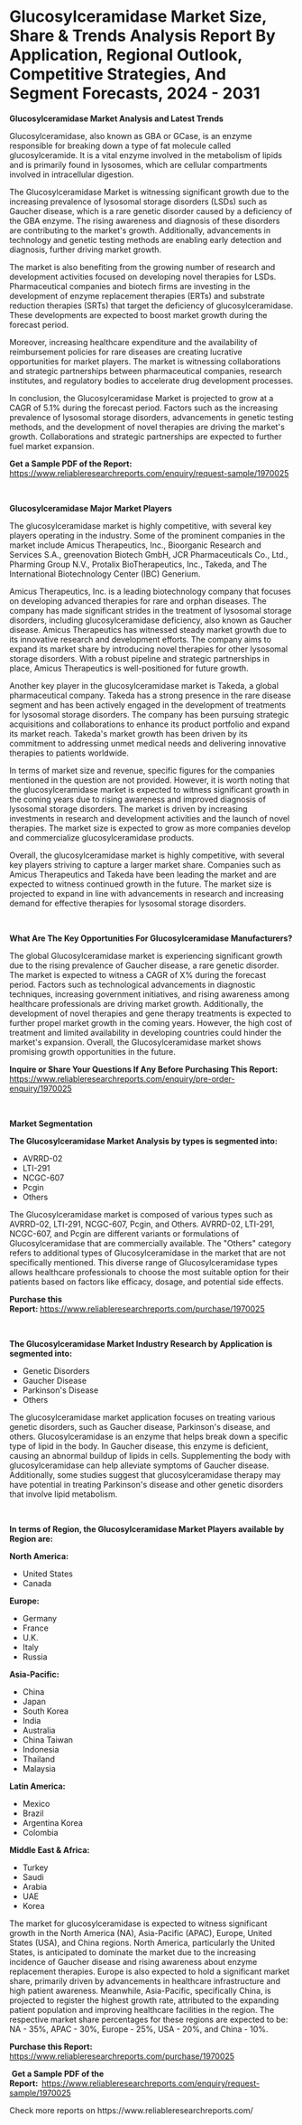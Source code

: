 <p><h1>Glucosylceramidase Market Size, Share & Trends Analysis Report By Application, Regional Outlook, Competitive Strategies, And Segment Forecasts, 2024 - 2031</h1></p><p><strong>Glucosylceramidase Market Analysis and Latest Trends</strong></p>
<p><p>Glucosylceramidase, also known as GBA or GCase, is an enzyme responsible for breaking down a type of fat molecule called glucosylceramide. It is a vital enzyme involved in the metabolism of lipids and is primarily found in lysosomes, which are cellular compartments involved in intracellular digestion.</p><p>The Glucosylceramidase Market is witnessing significant growth due to the increasing prevalence of lysosomal storage disorders (LSDs) such as Gaucher disease, which is a rare genetic disorder caused by a deficiency of the GBA enzyme. The rising awareness and diagnosis of these disorders are contributing to the market's growth. Additionally, advancements in technology and genetic testing methods are enabling early detection and diagnosis, further driving market growth.</p><p>The market is also benefiting from the growing number of research and development activities focused on developing novel therapies for LSDs. Pharmaceutical companies and biotech firms are investing in the development of enzyme replacement therapies (ERTs) and substrate reduction therapies (SRTs) that target the deficiency of glucosylceramidase. These developments are expected to boost market growth during the forecast period.</p><p>Moreover, increasing healthcare expenditure and the availability of reimbursement policies for rare diseases are creating lucrative opportunities for market players. The market is witnessing collaborations and strategic partnerships between pharmaceutical companies, research institutes, and regulatory bodies to accelerate drug development processes.</p><p>In conclusion, the Glucosylceramidase Market is projected to grow at a CAGR of 5.1% during the forecast period. Factors such as the increasing prevalence of lysosomal storage disorders, advancements in genetic testing methods, and the development of novel therapies are driving the market's growth. Collaborations and strategic partnerships are expected to further fuel market expansion.</p></p>
<p><strong>Get a Sample PDF of the Report:&nbsp;</strong> <a href="https://www.reliableresearchreports.com/enquiry/request-sample/1970025">https://www.reliableresearchreports.com/enquiry/request-sample/1970025</a></p>
<p>&nbsp;</p>
<p><strong>Glucosylceramidase Major Market Players</strong></p>
<p><p>The glucosylceramidase market is highly competitive, with several key players operating in the industry. Some of the prominent companies in the market include Amicus Therapeutics, Inc., Bioorganic Research and Services S.A., greenovation Biotech GmbH, JCR Pharmaceuticals Co., Ltd., Pharming Group N.V., Protalix BioTherapeutics, Inc., Takeda, and The International Biotechnology Center (IBC) Generium.</p><p>Amicus Therapeutics, Inc. is a leading biotechnology company that focuses on developing advanced therapies for rare and orphan diseases. The company has made significant strides in the treatment of lysosomal storage disorders, including glucosylceramidase deficiency, also known as Gaucher disease. Amicus Therapeutics has witnessed steady market growth due to its innovative research and development efforts. The company aims to expand its market share by introducing novel therapies for other lysosomal storage disorders. With a robust pipeline and strategic partnerships in place, Amicus Therapeutics is well-positioned for future growth.</p><p>Another key player in the glucosylceramidase market is Takeda, a global pharmaceutical company. Takeda has a strong presence in the rare disease segment and has been actively engaged in the development of treatments for lysosomal storage disorders. The company has been pursuing strategic acquisitions and collaborations to enhance its product portfolio and expand its market reach. Takeda's market growth has been driven by its commitment to addressing unmet medical needs and delivering innovative therapies to patients worldwide.</p><p>In terms of market size and revenue, specific figures for the companies mentioned in the question are not provided. However, it is worth noting that the glucosylceramidase market is expected to witness significant growth in the coming years due to rising awareness and improved diagnosis of lysosomal storage disorders. The market is driven by increasing investments in research and development activities and the launch of novel therapies. The market size is expected to grow as more companies develop and commercialize glucosylceramidase products.</p><p>Overall, the glucosylceramidase market is highly competitive, with several key players striving to capture a larger market share. Companies such as Amicus Therapeutics and Takeda have been leading the market and are expected to witness continued growth in the future. The market size is projected to expand in line with advancements in research and increasing demand for effective therapies for lysosomal storage disorders.</p></p>
<p>&nbsp;</p>
<p><strong>What Are The Key Opportunities For Glucosylceramidase Manufacturers?</strong></p>
<p><p>The global Glucosylceramidase market is experiencing significant growth due to the rising prevalence of Gaucher disease, a rare genetic disorder. The market is expected to witness a CAGR of X% during the forecast period. Factors such as technological advancements in diagnostic techniques, increasing government initiatives, and rising awareness among healthcare professionals are driving market growth. Additionally, the development of novel therapies and gene therapy treatments is expected to further propel market growth in the coming years. However, the high cost of treatment and limited availability in developing countries could hinder the market's expansion. Overall, the Glucosylceramidase market shows promising growth opportunities in the future.</p></p>
<p><strong>Inquire or Share Your Questions If Any Before Purchasing This Report:</strong> <a href="https://www.reliableresearchreports.com/enquiry/pre-order-enquiry/1970025">https://www.reliableresearchreports.com/enquiry/pre-order-enquiry/1970025</a></p>
<p>&nbsp;</p>
<p><strong>Market Segmentation</strong></p>
<p><strong>The Glucosylceramidase Market Analysis by types is segmented into:</strong></p>
<p><ul><li>AVRRD-02</li><li>LTI-291</li><li>NCGC-607</li><li>Pcgin</li><li>Others</li></ul></p>
<p><p>The Glucosylceramidase market is composed of various types such as AVRRD-02, LTI-291, NCGC-607, Pcgin, and Others. AVRRD-02, LTI-291, NCGC-607, and Pcgin are different variants or formulations of Glucosylceramidase that are commercially available. The "Others" category refers to additional types of Glucosylceramidase in the market that are not specifically mentioned. This diverse range of Glucosylceramidase types allows healthcare professionals to choose the most suitable option for their patients based on factors like efficacy, dosage, and potential side effects.</p></p>
<p><strong>Purchase this Report:&nbsp;</strong><a href="https://www.reliableresearchreports.com/purchase/1970025">https://www.reliableresearchreports.com/purchase/1970025</a></p>
<p>&nbsp;</p>
<p><strong>The Glucosylceramidase Market Industry Research by Application is segmented into:</strong></p>
<p><ul><li>Genetic Disorders</li><li>Gaucher Disease</li><li>Parkinson's Disease</li><li>Others</li></ul></p>
<p><p>The glucosylceramidase market application focuses on treating various genetic disorders, such as Gaucher disease, Parkinson's disease, and others. Glucosylceramidase is an enzyme that helps break down a specific type of lipid in the body. In Gaucher disease, this enzyme is deficient, causing an abnormal buildup of lipids in cells. Supplementing the body with glucosylceramidase can help alleviate symptoms of Gaucher disease. Additionally, some studies suggest that glucosylceramidase therapy may have potential in treating Parkinson's disease and other genetic disorders that involve lipid metabolism.</p></p>
<p>&nbsp;</p>
<p><strong>In terms of Region, the Glucosylceramidase Market Players available by Region are:</strong></p>
<p>
    <p> <strong> North America: </strong>
        <ul>
            <li>United States</li>
            <li>Canada</li>
        </ul>
        </p> 
    <p> <strong> Europe: </strong>
        <ul>
            <li>Germany</li>
            <li>France</li>
            <li>U.K.</li>
            <li>Italy</li>
            <li>Russia</li>
        </ul>
        </p> 
    <p> <strong> Asia-Pacific: </strong>
        <ul>
            <li>China</li>
            <li>Japan</li>
            <li>South Korea</li>
            <li>India</li>
            <li>Australia</li>
            <li>China Taiwan</li>
            <li>Indonesia</li>
            <li>Thailand</li>
            <li>Malaysia</li>
        </ul>
        </p> 
    <p> <strong> Latin America: </strong>
        <ul>
            <li>Mexico</li>
            <li>Brazil</li>
            <li>Argentina Korea</li>
            <li>Colombia</li>
        </ul>
        </p> 
    <p> <strong> Middle East & Africa: </strong>
        <ul>
            <li>Turkey</li>
            <li>Saudi</li>
            <li>Arabia</li>
            <li>UAE</li>
            <li>Korea</li>
        </ul>
    </p>
    </p>
<p><p>The market for glucosylceramidase is expected to witness significant growth in the North America (NA), Asia-Pacific (APAC), Europe, United States (USA), and China regions. North America, particularly the United States, is anticipated to dominate the market due to the increasing incidence of Gaucher disease and rising awareness about enzyme replacement therapies. Europe is also expected to hold a significant market share, primarily driven by advancements in healthcare infrastructure and high patient awareness. Meanwhile, Asia-Pacific, specifically China, is projected to register the highest growth rate, attributed to the expanding patient population and improving healthcare facilities in the region. The respective market share percentages for these regions are expected to be: NA - 35%, APAC - 30%, Europe - 25%, USA - 20%, and China - 10%.</p></p>
<p><strong>Purchase this Report: </strong><a href="https://www.reliableresearchreports.com/purchase/1970025">https://www.reliableresearchreports.com/purchase/1970025</a></p>
<p>&nbsp;<strong>Get a Sample PDF of the Report:&nbsp;&nbsp;</strong><a href="https://www.reliableresearchreports.com/enquiry/request-sample/1970025">https://www.reliableresearchreports.com/enquiry/request-sample/1970025</a></p>
<p><strong></strong></p>
<p>Check more reports on https://www.reliableresearchreports.com/</p>